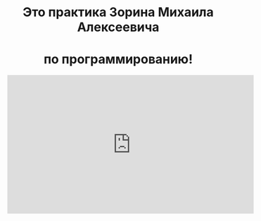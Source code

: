 <body>
  <center>
<h1 align="center">Это практика Зорина Михаила Алексеевича</h1>
<h1 align="center">по программированию!</h1>
<iframe width="560" height="315" src="https://www.youtube.com/embed/FtutLA63Cp8?si=HP-HjXxs9O6foYrm" title="YouTube video player" frameborder="0" allow="accelerometer; autoplay; clipboard-write; encrypted media; gyroscope; picture-in-picture; web-share" referrerpolicy="strict-origin-when-cross-origin" allowfullscreen></iframe>
    
  </center>
</body>
